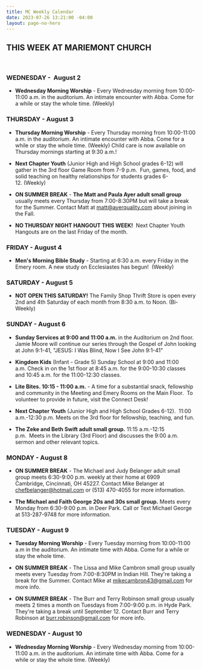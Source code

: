 ```yaml
---
title: MC Weekly Calendar
date: 2023-07-26 13:21:00 -04:00
layout: page-no-hero
---
```


## THIS WEEK AT MARIEMONT CHURCH
  
### WEDNESDAY -  August 2
* **Wednesday Morning Worship** - Every Wednesday morning from 10:00-11:00 a.m. in the auditorium. An intimate encounter with Abba. Come for a while or stay the whole time. (Weekly)


### THURSDAY - August 3
* **Thursday Morning Worship** - Every Thursday morning from 10:00-11:00 a.m. in the auditorium. An intimate encounter with Abba. Come for a while or stay the whole time. (Weekly) Child care is now available on Thursday mornings starting at 9:30 a.m.!


* **Next Chapter Youth** (Junior High and High School grades 6-12) will gather in the 3rd floor Game Room from 7-9 p.m.  Fun, games, food, and solid teaching on healthy relationships for students grades 6-12. (Weekly)

* **ON SUMMER BREAK** - **The Matt and Paula Ayer adult small group** usually meets every Thursday from 7:00-8:30PM but will take a break for the Summer. Contact Matt at matt@ayerquality.com about joining in the Fall.

* **NO THURSDAY NIGHT HANGOUT THIS WEEK!**  Next Chapter Youth Hangouts are on the last Friday of the month. 

### FRIDAY - August 4
* **Men's Morning Bible Study** - Starting at 6:30 a.m. every Friday in the Emery room. A new study on Ecclesiastes has begun!  (Weekly)

### SATURDAY - August 5
* **NOT OPEN THIS SATURDAY!** The Family Shop Thrift Store is open every 2nd and 4th Saturday of each month from 8:30 a.m. to Noon. (Bi-Weekly)


### SUNDAY - August 6
* **Sunday Services at 9:00 and 11:00 a.m.** in the Auditorium on 2nd floor. Jamie Moore will continue our series through the Gospel of John looking at John 9:1-41, "JESUS: I Was Blind, Now I See John 9:1-41"

* **Kingdom Kids** (Infant - Grade 5) Sunday School at 9:00 and 11:00 a.m. Check in on the 1st floor at 8:45 a.m. for the 9:00-10:30 classes and 10:45 a.m. for the 11:00-12:30 classes.

* **Lite Bites. 10:15 - 11:00 a.m.** - A time for a substantial snack, fellowship and community in the Meeting and Emery Rooms on the Main Floor.  To volunteer to provide in future, visit the Connect Desk!

* **Next Chapter Youth** (Junior High and High School Grades 6-12).  11:00 a.m.-12:30 p.m. Meets on the 3rd floor for fellowship, teaching, and fun.

* **The Zeke and Beth Swift adult small group.** 11:15 a.m.-12:15 p.m.  Meets in the Library (3rd Floor) and discusses the 9:00 a.m. sermon and other relevant topics.


### MONDAY - August 8
* **ON SUMMER BREAK** - The Michael and Judy Belanger adult small group meets 6:30-9:00 p.m. weekly at their home at 6909 Cambridge, Cincinnati, OH 45227. Contact Mike Belanger at chefbelanger@hotmail.com or (513) 470-4055 for more information.

* **The Michael and Faith George 20s and 30s small group.** Meets every Monday from 6:30-9:00 p.m. in Deer Park. Call or Text Michael George at 513-287-9748 for more information.

### TUESDAY - August 9
* **Tuesday Morning Worship** - Every Tuesday morning from 10:00-11:00 a.m in the auditorium. An intimate time with Abba. Come for a while or stay the whole time. 

* **ON SUMMER BREAK** - The Lissa and Mike Cambron small group usually meets every Tuesday from 7:00-8:30PM in Indian Hill. They're taking a break for the Summer. Contact Mike at mikecambron43@gmail.com for more info.

* **ON SUMMER BREAK** - The Burr and Terry Robinson small group usually meets 2 times a month on Tuesdays from 7:00-9:00 p.m. in Hyde Park. They're taking a break until September 12. Contact Burr and Terry Robinson at burr.robinson@gmail.com for more info.

### WEDNESDAY - August 10
* **Wednesday Morning Worship** - Every Wednesday morning from 10:00-11:00 a.m. in the auditorium. An intimate time with Abba. Come for a while or stay the whole time. (Weekly)
